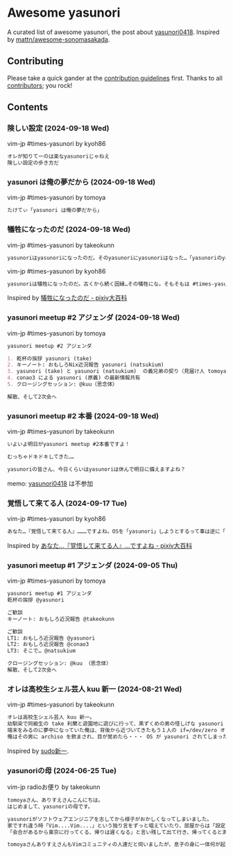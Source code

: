 # Awesome yasunori

A curated list of awesome yasunori, the post about [yasunori0418](https://github.com/yasunori0418). Inspired by [mattn/awesome-sonomasakada](https://github.com/mattn/awesome-sonomasakada).

## Contributing

Please take a quick gander at the [contribution guidelines](https://github.com/takeokunn/awesome-yasunori/blob/master/CONTRIBUTING.md) first.
Thanks to all [contributors](https://github.com/takeokunn/awesome-yasunori/graphs/contributors); you rock!

## Contents
### 険しい設定 (2024-09-18 Wed)

vim-jp #times-yasunori by kyoh86

```markdown
オレが知りてーのは楽なyasunoriじゃねえ
険しい設定の歩き方だ
```

### yasunori は俺の夢だから (2024-09-18 Wed)

vim-jp #times-yasunori by tomoya

```markdown
たけてぃ「yasunori は俺の夢だから」
```

### 犠牲になったのだ (2024-09-18 Wed)

vim-jp #times-yasunori by takeokunn

```markdown
yasunoriはyasunoriになったのだ。そのyasunoriにyasunoriはなった…「yasunoriのyasunori」にな。
```

vim-jp #times-yasunori by kyoh86

```markdown
yasunoriは犠牲になったのだ。古くから続く因縁…その犠牲にな。そもそもは #times-yasunori が生まれたときからある大きな問題だ。それが yasunori の生き様を決めた
```

Inspired by [犠牲になったのだ - pixiv大百科](https://dic.pixiv.net/a/%E7%8A%A0%E7%89%B2%E3%81%AB%E3%81%AA%E3%81%A3%E3%81%9F%E3%81%AE%E3%81%A0)

### yasunori meetup #2 アジェンダ (2024-09-18 Wed)

vim-jp #times-yasunori by tomoya

```markdown
yasunori meetup #2 アジェンダ

1. 乾杯の挨拶 yasunori (take)
2. キーノート: おもしろNix近況報告 yasunori (natsukium)
3. yasunori (take) と yasunori (natsukium)  の義兄弟の契り（見届け人 tomoya）
4. conao3 による yasunori (原義) の最新情報共有
5. クロージングセッション: @kuu（思念体）

解散、そして2次会へ
```

### yasunori meetup #2 本番 (2024-09-18 Wed)

vim-jp #times-yasunori by takeokunn

```markdown
いよいよ明日がyasunori meetup #2本番ですよ！

むっちゃドキドキしてきた…。

yasunoriの皆さん、今日くらいはyasunoriは休んで明日に備えますよね？
```

memo: [yasunori0418](https://github.com/yasunori0418) は不参加

### 覚悟して来てる人 (2024-09-17 Tue)

vim-jp #times-yasunori by kyoh86

```markdown
あなた…『覚悟して来てる人』………ですよね。OSを「yasunori」しようとするって事は逆に「yasunori」されるかもしれないという危険を、常に『覚悟して来ている人』ってわけですよね…
```

Inspired by [あなた…『覚悟して来てる人』…ですよね - pixiv大百科](https://dic.pixiv.net/a/%E3%81%82%E3%81%AA%E3%81%9F%E2%80%A6%E3%80%8E%E8%A6%9A%E6%82%9F%E3%81%97%E3%81%A6%E6%9D%A5%E3%81%A6%E3%82%8B%E4%BA%BA%E3%80%8F%E2%80%A6%E3%81%A7%E3%81%99%E3%82%88%E3%81%AD)

### yasunori meetup #1 アジェンダ (2024-09-05 Thu)

vim-jp #times-yasunori by tomoya

```markdown
yasunori meetup #1 アジェンダ
乾杯の挨拶 @yasunori

ご歓談
キーノート: おもしろ近況報告 @takeokunn

ご歓談
LT1: おもしろ近況報告 @yasunori
LT2: おもしろ近況報告 @conao3
LT3: そこで… @natsukium

クロージングセッション: @kuu （思念体）
解散、そして2次会へ
```

### オレは高校生シェル芸人 kuu 新一 (2024-08-21 Wed)

vim-jp #times-yasunori by takeokunn

```markdown
オレは高校生シェル芸人 kuu 新一。
幼馴染で同級生の take 利蘭と遊園地に遊びに行って、黒ずくめの男の怪しげな yasunori の現場を目撃した。
端末をみるのに夢中になっていた俺は、背後から近づいてきたもう１人の if=/dev/zero オプションに気づかなかった。
俺はその男に archiso を飲まされ、目が覚めたら・・・ OS が yasunori されてしまった!
```

Inspired by [sudo新一](https://gist.github.com/greymd/7291d1d54587ad6ed401d536e1995b2c).

### yasunoriの母 (2024-06-25 Tue)

vim-jp radioお便り by takeokunn

```markdown
tomoyaさん、ありすえさんこんにちは。
はじめまして、yasunoriの母です。

yasunoriがソフトウェアエンジニアを志してから様子がおかしくなってしまいました。
家ですれ違う時「Vim....Vim....」という独り言をずっと唱えていたり、部屋からは「設定させていただきありがとうございます!!」という大声が聞こえてきたり、
「会合があるから東京に行ってくる、帰りは遅くなる」と言い残して出て行き、帰ってくると満面の笑みで「Vimはいいぞ」と一言言って自室に篭るようになりました。

tomoyaさんありすえさんもVimコミュニティの人達だと伺いましたが、息子の身に一体何が起きてしまったのか教えていただけると幸いです。
```
